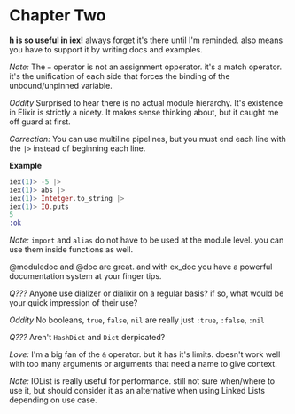 # Chapter Two

**h is so useful in iex!**
always forget it's there until I'm reminded. also means you have to support it by writing docs and examples.

*Note:* The `=` operator is not an assignment opperator. it's a match operator. it's the unification of each side that forces the binding of the unbound/unpinned variable.

*Oddity* Surprised to hear there is no actual module hierarchy. It's existence in Elixir is strictly a nicety. It makes sense thinking about, but it caught me off guard at first.

*Correction:* You can use multiline pipelines, but you must end each line with the `|>` instead of beginning each line.

**Example**

``` elixir
iex(1)> -5 |>
iex(1)> abs |>
iex(1)> Intetger.to_string |>
iex(1)> IO.puts
5
:ok
```
*Note:* `import` and `alias` do not have to be used at the module level. you can use them inside functions as well.

@moduledoc and @doc are great. and with ex_doc you have a powerful documentation system at your finger tips.

*Q???* Anyone use dializer or dialixir on a regular basis? if so, what would be your quick impression of their use?

*Oddity* No booleans, `true`, `false`, `nil` are really just `:true`, `:false`, `:nil`

*Q???* Aren't `HashDict` and `Dict` derpicated?

*Love:* I'm a big fan of the `&` operator. but it has it's limits. doesn't work well with too many arguments or arguments that need a name to give context.

*Note:* IOList is really useful for performance. still not sure when/where to use it, but should consider it as an alternative when using Linked Lists depending on use case.
